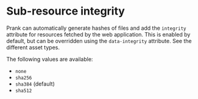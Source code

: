 # Sub-resource integrity

Prank can automatically generate hashes of files and add the `integrity` attribute for resources fetched by the web
application. This is enabled by default, but can be overridden using the `data-integrity` attribute. See the different
asset types.

The following values are available:

* `none`
* `sha256`
* `sha384` (default)
* `sha512`
